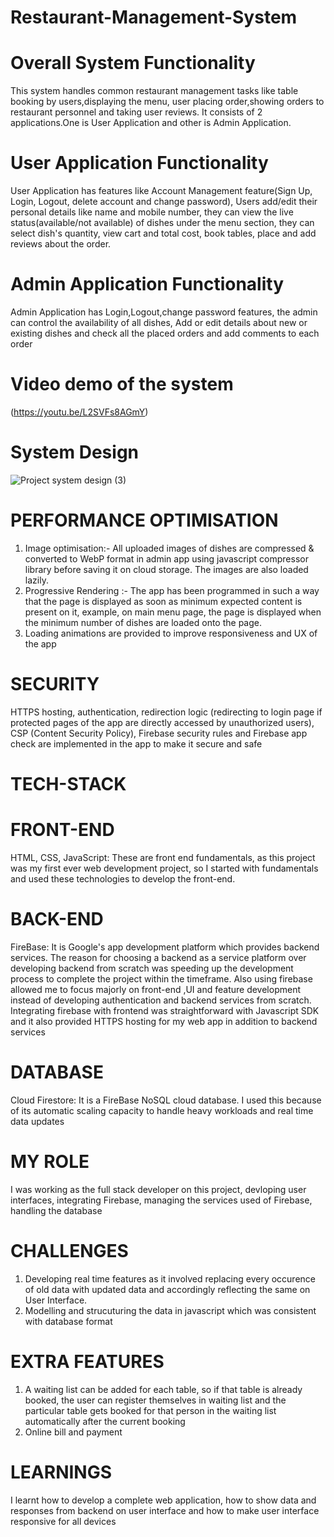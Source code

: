 # Restaurant-Management-System

# Overall System Functionality
This system handles common restaurant management tasks like table booking by users,displaying the menu, user placing order,showing orders to restaurant personnel and taking user reviews. It consists of 2 applications.One is User Application and other is Admin Application. 

# User Application Functionality
User Application has features like Account Management feature(Sign Up, Login, Logout, delete account and change password), Users add/edit their personal details like name and mobile number, they can view the live status(available/not available) of dishes under the menu section, they can select dish's quantity, view cart and total cost, book tables, place and add reviews about the order.

# Admin Application Functionality
Admin Application has Login,Logout,change password features, the admin can control the availability of all dishes, Add or edit details about new or existing dishes and check all the placed orders and add comments to each order

# Video demo of the system
(https://youtu.be/L2SVFs8AGmY)

# System Design

![Project system design (3)](https://github.com/user-attachments/assets/9589fbbd-0b46-4d56-9811-73f89c08c1f3)

# PERFORMANCE OPTIMISATION
1. Image optimisation:- All uploaded images of dishes are compressed & converted to WebP format in admin app using javascript compressor library before saving it on cloud storage. The images are also loaded lazily.
2. Progressive Rendering :- The app has been programmed in such a way that the page is displayed as soon as minimum expected content is present on it, example, on main menu page, the page is displayed when the minimum number of dishes are loaded onto the page.
3. Loading animations are provided to improve responsiveness and UX of the app

# SECURITY
HTTPS hosting, authentication, redirection logic (redirecting to login page if protected pages of the app are directly accessed by unauthorized users), CSP (Content Security Policy), Firebase security rules and Firebase app check are implemented in the app to make it secure and safe

# TECH-STACK
  # FRONT-END
  HTML, CSS, JavaScript: These are front end fundamentals, as this project was my first ever web development project, so I started with fundamentals and used 
  these technologies to develop the front-end.
  # BACK-END
  FireBase: It is Google's app development platform which provides backend services. The reason for choosing a backend as a service platform over developing 
  backend from scratch was speeding up the development process to complete the project within the timeframe. Also using firebase allowed me to focus majorly on 
  front-end ,UI and feature development instead of developing authentication and backend services from scratch. Integrating firebase with frontend was 
  straightforward with Javascript SDK and it also provided HTTPS hosting for my web app in addition to backend services
  # DATABASE
  Cloud Firestore: It is a FireBase NoSQL cloud database. I used this because of its automatic scaling capacity to handle heavy workloads and real time data 
  updates

# MY ROLE
I was working as the full stack developer on this project, devloping user interfaces, integrating Firebase, managing the services used of Firebase, handling the database

# CHALLENGES
1. Developing real time features as it involved replacing every occurence of old data with updated data and accordingly reflecting the same on User Interface.
2. Modelling and strucuturing the data in javascript which was consistent with database format

# EXTRA FEATURES
1. A waiting list can be added for each table, so if that table is already booked, the user can register themselves in waiting list and the particular table gets booked for that person in the waiting list automatically after the current booking
2. Online bill and payment

# LEARNINGS
I learnt how to develop a complete web application, how to show data and responses from backend on user interface and how to make user interface responsive for all devices
